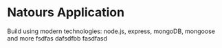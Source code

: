# Natours Application

Build using modern technologies: node.js, express, mongoDB, mongoose and more
fsdfas
dafsdfbb
fasdfasd